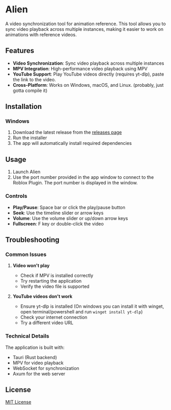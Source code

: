 # Alien

A video synchronization tool for animation reference. This tool allows you to sync video playback across multiple instances, making it easier to work on animations with reference videos.

## Features

- **Video Synchronization**: Sync video playback across multiple instances
- **MPV Integration**: High-performance video playback using MPV
- **YouTube Support**: Play YouTube videos directly (requires yt-dlp), paste the link to the video.
- **Cross-Platform**: Works on Windows, macOS, and Linux. (probably, just gotta compile it)

## Installation

### Windows

1. Download the latest release from the [releases page](https://github.com/yourusername/alien/releases)
2. Run the installer
3. The app will automatically install required dependencies

## Usage

1. Launch Alien
2. Use the port number provided in the app window to connect to the Roblox Plugin. The port number is displayed in the window.

### Controls

- **Play/Pause**: Space bar or click the play/pause button
- **Seek**: Use the timeline slider or arrow keys
- **Volume**: Use the volume slider or up/down arrow keys
- **Fullscreen**: F key or double-click the video

## Troubleshooting

### Common Issues

1. **Video won't play**
   - Check if MPV is installed correctly
   - Try restarting the application
   - Verify the video file is supported

2. **YouTube videos don't work**
   - Ensure yt-dlp is installed (On windows you can install it with winget, open terminal/powershell and run `winget install yt-dlp`)
   - Check your internet connection
   - Try a different video URL

### Technical Details

The application is built with:
- Tauri (Rust backend)
- MPV for video playback
- WebSocket for synchronization
- Axum for the web server

## License

[MIT License](LICENSE)
